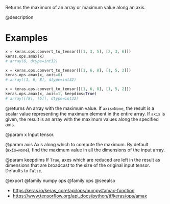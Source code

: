 Returns the maximum of an array or maximum value along an axis.

@description

# Examples
```python
x = keras.ops.convert_to_tensor([[1, 3, 5], [2, 3, 6]])
keras.ops.amax(x)
# array(6, dtype=int32)
```

```python
x = keras.ops.convert_to_tensor([[1, 6, 8], [1, 5, 2]])
keras.ops.amax(x, axis=0)
# array([1, 6, 8], dtype=int32)
```

```python
x = keras.ops.convert_to_tensor([[1, 6, 8], [1, 5, 2]])
keras.ops.amax(x, axis=1, keepdims=True)
# array([[8], [5]], dtype=int32)
```

@returns
An array with the maximum value. If `axis=None`, the result is a scalar
value representing the maximum element in the entire array. If `axis` is
given, the result is an array with the maximum values along
the specified axis.

@param x
Input tensor.

@param axis
Axis along which to compute the maximum.
By default (`axis=None`), find the maximum value in all the
dimensions of the input array.

@param keepdims
If `True`, axes which are reduced are left in the result as
dimensions that are broadcast to the size of the original
input tensor. Defaults to `False`.

@export
@family numpy ops
@family ops
@seealso
+ <https:/keras.io/keras_core/api/ops/numpy#amax-function>
+ <https://www.tensorflow.org/api_docs/python/tf/keras/ops/amax>
